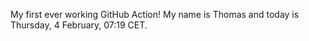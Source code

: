 My first ever working GitHub Action!
My name is Thomas and today is Thursday, 4 February, 07:19 CET. 
